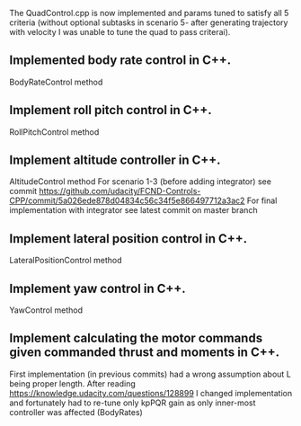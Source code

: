 The QuadControl.cpp is now implemented and params tuned to satisfy all 5 criteria (without optional subtasks in scenario 5- after generating trajectory with velocity I was unable to tune the quad to pass criterai).

Implemented body rate control in C++.
----
BodyRateControl method

Implement roll pitch control in C++.
--
RollPitchControl method 

Implement altitude controller in C++.
--
AltitudeControl method
For scenario 1-3 (before adding integrator) see commit https://github.com/udacity/FCND-Controls-CPP/commit/5a026ede878d04834c56c34f5e866497712a3ac2
For final implementation with integrator see latest commit on master branch

Implement lateral position control in C++.
--
LateralPositionControl method

Implement yaw control in C++.
--
YawControl method

Implement calculating the motor commands given commanded thrust and moments in C++.
--
First implementation (in previous commits) had a wrong assumption about L being proper length. 
After reading https://knowledge.udacity.com/questions/128899 I changed implementation and fortunately had to re-tune 
only kpPQR gain as only inner-most controller was affected (BodyRates)